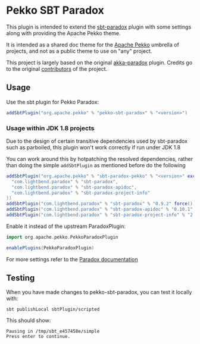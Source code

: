 # Pekko SBT Paradox

This plugin is intended to extend the [sbt-paradox](https://github.com/lightbend/paradox) plugin with some settings
along with providing the Apache Pekko theme.

It is intended as a shared doc theme for the [Apache Pekko](https://github.com/apache/?q=pekko&type=all&language=&sort=)
umbrella of projects, and not as a public theme to use on "any" project.

This project is largely based on the original [akka-paradox](https://github.com/akka/akka-paradox) plugin. Credits go
to the original [contributors](https://github.com/akka/akka-paradox/graphs/contributors) of the project.

## Usage

Use the sbt plugin for Pekko Paradox:
```sbt
addSbtPlugin("org.apache.pekko" % "pekko-sbt-paradox" % "<version>")
```

### Usage within JDK 1.8 projects

Due to the design of certain transitive dependencies used by sbt-paradox such as parboiled, this plugin won't
work correctly if run under JDK 1.8

You can work around this by hotpatching the resolved dependencies, rather than doing the simple `addSbtPlugin`
as mentioned before do the following

```sbt
addSbtPlugin("org.apache.pekko" % "sbt-paradox-pekko" % "<version>" excludeAll(
  "com.lightbend.paradox" % "sbt-paradox",
  "com.lightbend.paradox" % "sbt-paradox-apidoc",
  "com.lightbend.paradox" % "sbt-paradox-project-info"
))
addSbtPlugin("com.lightbend.paradox" % "sbt-paradox" % "0.9.2" force())
addSbtPlugin("com.lightbend.paradox" % "sbt-paradox-apidoc" % "0.10.1" force())
addSbtPlugin("com.lightbend.paradox" % "sbt-paradox-project-info" % "2.0.0" force())
```

Enable it instead of the upstream ParadoxPlugin:
```sbt
import org.apache.pekko.PekkoParadoxPlugin

enablePlugins(PekkoParadoxPlugin)
```

For more settings refer to the [Paradox documentation](https://developer.lightbend.com/docs/paradox/latest/)

## Testing

When you have made changes to pekko-sbt-paradox, you can test it locally with:

```
sbt publishLocal sbtPlugin/scripted
```

This should show:

```
Pausing in /tmp/sbt_e457458e/simple
Press enter to continue.
```

